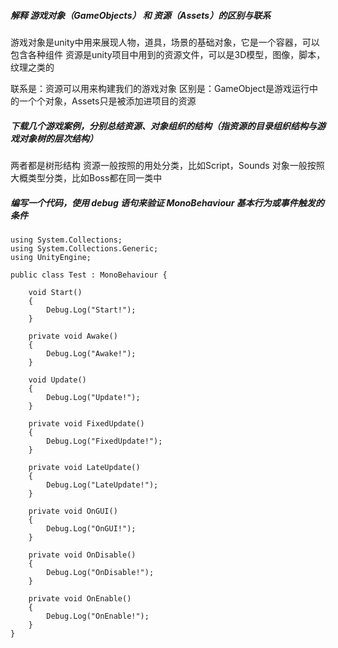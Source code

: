 ##### 解释 游戏对象（GameObjects） 和 资源（Assets）的区别与联系 
游戏对象是unity中用来展现人物，道具，场景的基础对象，它是一个容器，可以包含各种组件
资源是unity项目中用到的资源文件，可以是3D模型，图像，脚本，纹理之类的

联系是：资源可以用来构建我们的游戏对象 
区别是：GameObject是游戏运行中的一个个对象，Assets只是被添加进项目的资源

##### 下载几个游戏案例，分别总结资源、对象组织的结构（指资源的目录组织结构与游戏对象树的层次结构）
两者都是树形结构
资源一般按照的用处分类，比如Script，Sounds
对象一般按照大概类型分类，比如Boss都在同一类中

##### 编写一个代码，使用 debug 语句来验证 MonoBehaviour 基本行为或事件触发的条件
```
using System.Collections;
using System.Collections.Generic;
using UnityEngine;

public class Test : MonoBehaviour {

    void Start()
    {
        Debug.Log("Start!");
    }

    private void Awake()
    {
        Debug.Log("Awake!");
    }

    void Update()
    {
        Debug.Log("Update!");
    }

    private void FixedUpdate()
    {
        Debug.Log("FixedUpdate!");
    }

    private void LateUpdate()
    {
        Debug.Log("LateUpdate!");
    }

    private void OnGUI()
    {
        Debug.Log("OnGUI!");
    }

    private void OnDisable()
    {
        Debug.Log("OnDisable!");
    }

    private void OnEnable()
    {
        Debug.Log("OnEnable!");
    }
}

```